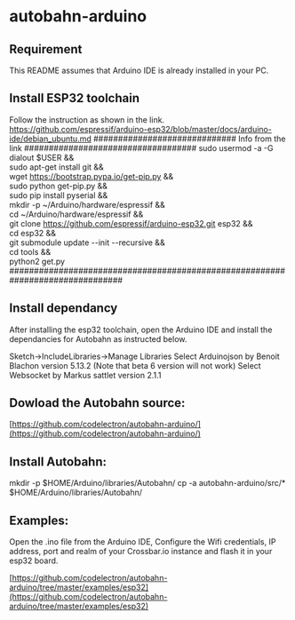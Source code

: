 # autobahn-arduino

## Requirement
This README assumes that Arduino IDE is already installed in your PC.

## Install ESP32 toolchain
Follow the instruction as shown in the link.
https://github.com/espressif/arduino-esp32/blob/master/docs/arduino-ide/debian_ubuntu.md
############################# Info from the link ###################################
sudo usermod -a -G dialout $USER && \
sudo apt-get install git && \
wget https://bootstrap.pypa.io/get-pip.py && \
sudo python get-pip.py && \
sudo pip install pyserial && \
mkdir -p ~/Arduino/hardware/espressif && \
cd ~/Arduino/hardware/espressif && \
git clone https://github.com/espressif/arduino-esp32.git esp32 && \
cd esp32 && \
git submodule update --init --recursive && \
cd tools && \
python2 get.py
###############################################################################
## Install dependancy
After installing the esp32 toolchain, open the Arduino IDE and install the dependancies for Autobahn as instructed below.

Sketch->IncludeLibraries->Manage Libraries
Select Arduinojson by Benoit Blachon version 5.13.2 (Note that beta 6 version will not work)
Select Websocket by Markus sattlet version 2.1.1

## Dowload the Autobahn source:
[https://github.com/codelectron/autobahn-arduino/](https://github.com/codelectron/autobahn-arduino/)
## Install Autobahn:
mkdir -p $HOME/Arduino/libraries/Autobahn/
cp -a autobahn-arduino/src/* $HOME/Arduino/libraries/Autobahn/
## Examples:
Open the .ino file from the Arduino IDE, Configure the Wifi credentials, IP address, port and realm of your Crossbar.io instance and flash it in your esp32 board.

[https://github.com/codelectron/autobahn-arduino/tree/master/examples/esp32](https://github.com/codelectron/autobahn-arduino/tree/master/examples/esp32)

